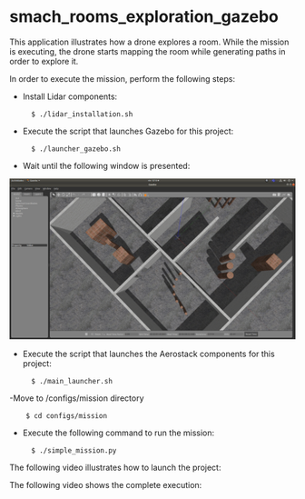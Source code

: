 # smach_rooms_exploration_gazebo

This application illustrates how a drone explores a room. While the mission is executing, the drone starts mapping the room while generating paths in order to explore it.

In order to execute the mission, perform the following steps:

- Install Lidar components:

        $ ./lidar_installation.sh

- Execute the script that launches Gazebo for this project:

        $ ./launcher_gazebo.sh


- Wait until the following window is presented:


<img src="https://github.com/aerostack/rooms_exploration_gazebo/blob/master/doc/gazeborooms.png" width=600>


- Execute the script that launches the Aerostack components for this project:

        $ ./main_launcher.sh

-Move to /configs/mission directory

        $ cd configs/mission
        
- Execute the following command to run the mission:

        $ ./simple_mission.py

The following video illustrates how to launch the project:

The following video shows the complete execution:




